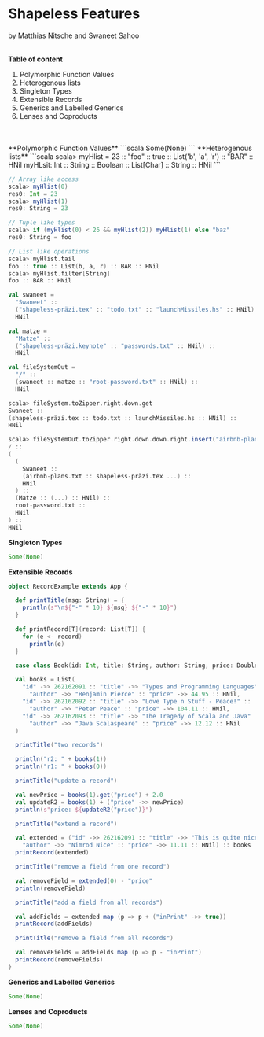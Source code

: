 Shapeless Features
==================
by Matthias Nitsche and Swaneet Sahoo <br><br>

**Table of content**

 1. Polymorphic Function Values
 2. Heterogenous lists
 3. Singleton Types
 4. Extensible Records
 5. Generics and Labelled Generics
 6. Lenses and Coproducts
<br>
<br>
**Polymorphic Function Values**
```scala
Some(None)
```
**Heterogenous lists**
```scala
scala> myHlist = 23 :: "foo" :: true :: List('b', 'a', 'r') :: "BAR" :: HNil
myHLsit: Int :: String :: Boolean :: List[Char] :: String :: HNil
```

```scala
// Array like access
scala> myHlist(0)
res0: Int = 23
scala> myHlist(1)
res0: String = 23

// Tuple like types
scala> if (myHlist(0) < 26 && myHlist(2)) myHlist(1) else "baz"
res0: String = foo

// List like operations
scala> myHlist.tail
foo :: true :: List(b, a, r) :: BAR :: HNil
scala> myHlist.filter[String]
foo :: BAR :: HNil
```
```scala
val swaneet =
  "Swaneet" ::
  ("shapeless-präzi.tex" :: "todo.txt" :: "launchMissiles.hs" :: HNil) ::
  HNil

val matze =
  "Matze" ::
  ("shapeless-präzi.keynote" :: "passwords.txt" :: HNil) ::
  HNil

val fileSystemOut =
  "/" ::
  (swaneet :: matze :: "root-password.txt" :: HNil) ::
  HNil

scala> fileSystem.toZipper.right.down.get
Swaneet ::
(shapeless-präzi.tex :: todo.txt :: launchMissiles.hs :: HNil) ::
HNil

scala> fileSystemOut.toZipper.right.down.down.right.insert("airbnb-plans.txt").root.reify
/ ::
(
  ( 
    Swaneet ::
    (airbnb-plans.txt :: shapeless-präzi.tex ...) ::
    HNil
  ) ::
  (Matze :: (...) :: HNil) ::
  root-password.txt ::
  HNil
) ::
HNil

```
**Singleton Types**
```scala
Some(None)
```
**Extensible Records**
```scala
object RecordExample extends App {

  def printTitle(msg: String) = {
    println(s"\n${"-" * 10} ${msg} ${"-" * 10}")
  }

  def printRecord[T](record: List[T]) {
    for (e <- record)
      println(e)
  }

  case class Book(id: Int, title: String, author: String, price: Double)

  val books = List(
    "id" ->> 262162091 :: "title" ->> "Types and Programming Languages" ::
      "author" ->> "Benjamin Pierce" :: "price" ->> 44.95 :: HNil,
    "id" ->> 262162092 :: "title" ->> "Love Type n Stuff - Peace!" ::
      "author" ->> "Peter Peace" :: "price" ->> 104.11 :: HNil,
    "id" ->> 262162093 :: "title" ->> "The Tragedy of Scala and Java" ::
      "author" ->> "Java Scalaspeare" :: "price" ->> 12.12 :: HNil
  )

  printTitle("two records")

  println("r2: " + books(1))
  println("r1: " + books(0))

  printTitle("update a record")

  val newPrice = books(1).get("price") + 2.0
  val updateR2 = books(1) + ("price" ->> newPrice)
  println(s"price: ${updateR2("price")}")

  printTitle("extend a record")

  val extended = ("id" ->> 262162091 :: "title" ->> "This is quite nice!" ::
    "author" ->> "Nimrod Nice" :: "price" ->> 11.11 :: HNil) :: books
  printRecord(extended)

  printTitle("remove a field from one record")

  val removeField = extended(0) - "price"
  println(removeField)

  printTitle("add a field from all records")

  val addFields = extended map (p => p + ("inPrint" ->> true))
  printRecord(addFields)

  printTitle("remove a field from all records")

  val removeFields = addFields map (p => p - "inPrint")
  printRecord(removeFields)
}
```
**Generics and Labelled Generics**
```scala
Some(None)
```
**Lenses and Coproducts**
```scala
Some(None)
```
